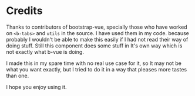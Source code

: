 # Credits

Thanks to contributors of bootstrap-vue,
specially those who have worked on `<b-tabs>` and `utils` in the source.
I have used them in my code.
because probably I wouldn't be able to make this easily if I had not read their way of doing stuff.
Still this component does some stuff in It's own way which is not exactly what b-vue is doing.

I made this in my spare time with no real use case for it, so It may not be what you want exactly, but I tried to do it in a way that pleases more tastes than one.

I hope you enjoy using it.
